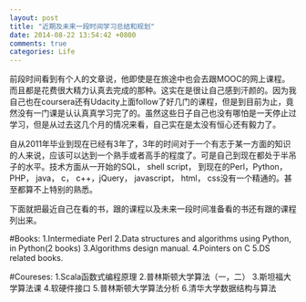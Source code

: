 ```yaml
---
layout: post
title: "近期及未来一段时间学习总结和规划"
date: 2014-08-22 13:54:42 +0800
comments: true
categories: Life
---
```

前段时间看到有个人的文章说，他即使是在旅途中也会去跟MOOC的网上课程。而且都是花费很大精力认真去完成的那种。这实在是很让自己感到汗颜的。因为我自己也在coursera还有Udacity上面follow了好几门的课程，但是到目前为止，竟然没有一门课是认认真真学习完了的。虽然这些日子自己也没有哪怕是一天停止过学习，但是从过去这几个月的情况来看，自己实在是太没有恒心还有毅力了。

自从2011年毕业到现在已经有3年了，3年的时间对于一个有志于某一方面的知识的人来说，应该可以达到一个熟手或者高手的程度了。可是自己到现在都处于半吊子的水平。技术方面从一开始的SQL， shell script， 到现在的Perl，Python， PHP， java， c， c++，jQuery， javascript， html， css没有一个精通的。甚至都算不上特别的熟悉。

下面就把最近自己在看的书，跟的课程以及未来一段时间准备看的书还有跟的课程列出来。

#Books:
1.Intermediate Perl
2.Data structures and algorithms using Python, in Python(2 books)
3.Algorithms design manual.
4.Pointers on C
5.DS related books.

#Coureses:
1.Scala函数式编程原理
2.普林斯顿大学算法（一，二）
3.斯坦福大学算法课
4.软硬件接口
5.普林斯顿大学算法分析
6.清华大学数据结构与算法
